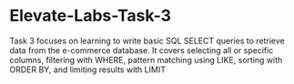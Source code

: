 # Elevate-Labs-Task-3
Task 3 focuses on learning to write basic SQL SELECT queries to retrieve data from the e-commerce database. It covers selecting all or specific columns, filtering with WHERE, pattern matching using LIKE, sorting with ORDER BY, and limiting results with LIMIT

